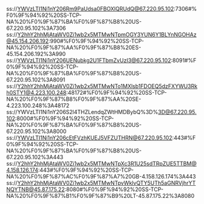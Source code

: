 ss://YWVzLTI1Ni1nY206Rm9PaUdsa0FBOXlQRUdQ@67.220.95.102:7306#%F0%9F%94%92%20SS-TCP-NA%20%F0%9F%87%BA%F0%9F%87%B8%20US-67.220.95.102%3A7306
ss://Y2hhY2hhMjAtaWV0Zi1wb2x5MTMwNTpmOGY3YUN6Y1BLYnNGOHAz@45.154.206.192:990#%F0%9F%94%92%20SS-TCP-NA%20%F0%9F%87%AA%F0%9F%87%B8%20ES-45.154.206.192%3A990
ss://YWVzLTI1Ni1nY206UENubkg2U1FTbmZvUzI3@67.220.95.102:8091#%F0%9F%94%92%20SS-TCP-NA%20%F0%9F%87%BA%F0%9F%87%B8%20US-67.220.95.102%3A8091
ss://Y2hhY2hhMjAtaWV0Zi1wb2x5MTMwNTo1MXlsb1FDOEQ5dzFXYWU3Rkh0STY1@4.223.100.248:48172#%F0%9F%94%92%20SS-TCP-NA%20%F0%9F%87%B8%F0%9F%87%AA%20SE-4.223.100.248%3A48172
ss://YWVzLTI1Ni1nY206S2l4THZLendqZWtHMDBybQ%3D%3D@67.220.95.102:8000#%F0%9F%94%92%20SS-TCP-NA%20%F0%9F%87%BA%F0%9F%87%B8%20US-67.220.95.102%3A8000
ss://YWVzLTI1Ni1nY206cEtFVzhKUEJ5VFZUTHRN@67.220.95.102:443#%F0%9F%94%92%20SS-TCP-NA%20%F0%9F%87%BA%F0%9F%87%B8%20US-67.220.95.102%3A443
ss://Y2hhY2hhMjAtaWV0Zi1wb2x5MTMwNTpXc3R1U25sdTRpZUE5TTBM@4.158.126.174:443#%F0%9F%94%92%20SS-TCP-NA%20%F0%9F%87%AC%F0%9F%87%A7%20GB-4.158.126.174%3A443
ss://Y2hhY2hhMjAtaWV0Zi1wb2x5MTMwNTpvWklvQTY5UTh5aGNRVjhrYTNQYTNB@45.87.175.22:8080#%F0%9F%94%92%20SS-TCP-NA%20%F0%9F%87%B1%F0%9F%87%B9%20LT-45.87.175.22%3A8080
